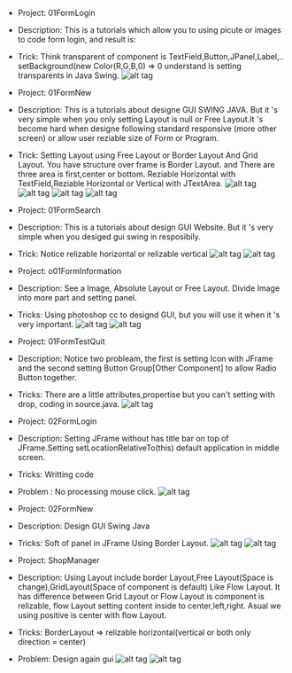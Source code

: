 - Project: 01FormLogin
- Description: This is a tutorials which allow you to using picute or images to code form login, and result is:
- Trick: Think transparent of component is TextField,Button,JPanel,Label,.. setBackground(new Color(R,G,B,0) => 0 understand is setting transparents in Java Swing.
![alt tag](https://github.com/danisluis5/GUI/blob/master/01FormLogin/Finish.png)

- Project: 01FormNew
- Description: This is a tutorials about designe GUI SWING JAVA. But it 's very simple when you only setting Layout is null or Free Layout.It 's become hard when designe following standard responsive (more other screen) or allow user reziable size of Form or Program.
- Trick: Setting Layout using Free Layout or Border Layout And Grid Layout. You have structure over frame is Border Layout. and There are three area is first,center or bottom. Reziable Horizontal with TextField,Reziable Horizontal or Vertical with JTextArea.
![alt tag](https://github.com/danisluis5/GUI/blob/master/01FormNews/1.png)
![alt tag](https://github.com/danisluis5/GUI/blob/master/01FormNews/2.png)
![alt tag](https://github.com/danisluis5/GUI/blob/master/01FormNews/3.png)
![alt tag](https://github.com/danisluis5/GUI/blob/master/01FormNews/4.png)

- Project: 01FormSearch
- Description: This is a tutorials about design GUI Website. But it 's very simple when you desiged gui swing in resposibily.
- Trick: Notice relizable horizontal or relizable vertical
![alt tag](https://github.com/danisluis5/GUI/blob/master/01FormSearch/1.png)
![alt tag](https://github.com/danisluis5/GUI/blob/master/01FormSearch/2.png)

- Project: o01FormInformation
- Description: See a Image, Absolute Layout or Free Layout. Divide Image into more part and setting panel.
- Tricks: Using photoshop cc to designd GUI, but you will use it when it 's very important.
![alt tag](https://github.com/danisluis5/GUI/blob/master/01FormInformation/1.png)
![alt tag](https://github.com/danisluis5/GUI/blob/master/01FormInformation/2.png)

- Project: 01FormTestQuit
- Description: Notice two probleam, the first is setting Icon with JFrame and the second setting Button Group[Other Component] to allow Radio Button together.
- Tricks: There are a little attributes,propertise but you can't setting with drop, coding in source.java.
![alt tag](https://github.com/danisluis5/GUI/blob/master/01ProgramTestQuit/1.png)

- Project: 02FormLogin
- Description: Setting JFrame without has title bar on top of JFrame.Setting setLocationRelativeTo(this) default application in middle screen.
- Tricks: Writting code
- Problem : No processing mouse click.
![alt tag](https://github.com/danisluis5/GUI/blob/master/02FormLogin/1.png)

- Project: 02FormNew
- Description: Design GUI Swing Java
- Tricks: Soft of panel in JFrame Using Border Layout.
![alt tag](https://github.com/danisluis5/GUI/blob/master/02FormNews/1.png)
![alt tag](https://github.com/danisluis5/GUI/blob/master/02FormNews/2.png)
- Project: ShopManager
- Description: Using Layout include border Layout,Free Layout(Space is change),GridLayout(Space of component is default) Like Flow Layout. It has difference between Grid Layout or Flow Layout is component is relizable, flow Layout setting content inside to center,left,right. Asual we using positive is center with flow Layout.
- Tricks: BorderLayout => relizable horizontal(vertical or both only direction = center)
- Problem: Design again gui
![alt tag](https://github.com/danisluis5/GUI/blob/master/Shop%20Manager/1.png)
![alt tag](https://github.com/danisluis5/GUI/blob/master/Shop%20Manager/2.png)
